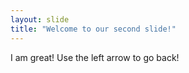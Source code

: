 ```yaml
---
layout: slide
title: "Welcome to our second slide!"
---
```

I am great!
Use the left arrow to go back!
